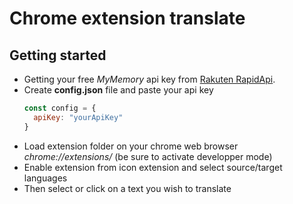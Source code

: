 # Chrome extension translate
## Getting started
- Getting your free *MyMemory* api key from [Rakuten RapidApi](https://english.api.rakuten.net/translated/api/mymemory-translation-memory?endpoint=53aa3158e4b0b60946a2d924).
- Create **config.json** file and paste your api key
  ```javascript
  const config = {
    apiKey: "yourApiKey"
  }
  ```
- Load extension folder on your chrome web browser *chrome://extensions/* (be sure to activate developper mode)
- Enable extension from icon extension and select source/target languages
- Then select or click on a text you wish to translate

